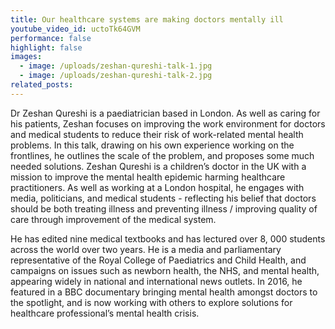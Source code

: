 ```yaml
---
title: Our healthcare systems are making doctors mentally ill
youtube_video_id: uctoTk64GVM
performance: false
highlight: false
images:
  - image: /uploads/zeshan-qureshi-talk-1.jpg
  - image: /uploads/zeshan-qureshi-talk-2.jpg
related_posts:
---
```


Dr Zeshan Qureshi is a paediatrician based in London. As well as caring for his patients, Zeshan focuses on improving the work environment for doctors and medical students to reduce their risk of work-related mental health problems. In this talk, drawing on his own experience working on the frontlines, he outlines the scale of the problem, and proposes some much needed solutions. Zeshan Qureshi is a children’s doctor in the UK with a mission to improve the mental health epidemic harming healthcare practitioners. As well as working at a London hospital, he engages with media, politicians, and medical students - reflecting his belief that doctors should be both treating illness and preventing illness / improving quality of care through improvement of the medical system.

He has edited nine medical textbooks and has lectured over 8, 000 students across the world over two years. He is a media and parliamentary representative of the Royal College of Paediatrics and Child Health, and campaigns on issues such as newborn health, the NHS, and mental health, appearing widely in national and international news outlets. In 2016, he featured in a BBC documentary bringing mental health amongst doctors to the spotlight, and is now working with others to explore solutions for healthcare professional’s mental health crisis.